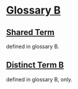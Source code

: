 # [Glossary B](#glossary-b)

## [Shared Term](#shared-term)

defined in glossary B.

## [Distinct Term B](#distinct-term-b)

defined in glossary B, only.
